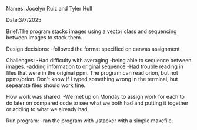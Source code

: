 Names: Jocelyn Ruiz and Tyler Hull

Date:3/7/2025

Brief:The program stacks images using a vector class and sequencing between images to stack them.

Design decisions:
-followed the format specified on canvas assignment

Challenges:
-Had difficulty with averaging
-being able to sequence between images.
-adding information to original sequence
-Had trouble reading in files that were in the original ppm. The program can read orion, but not ppms/orion. Don't know if I typed something wrong in the terminal, but sepearate files should work fine.


How work was shared:
-We met up on Monday to assign work for each to do later on compared code to see what we both had and putting it together or adding to what we already had.

Run program:
-ran the program with ./stacker with a simple makefile.

